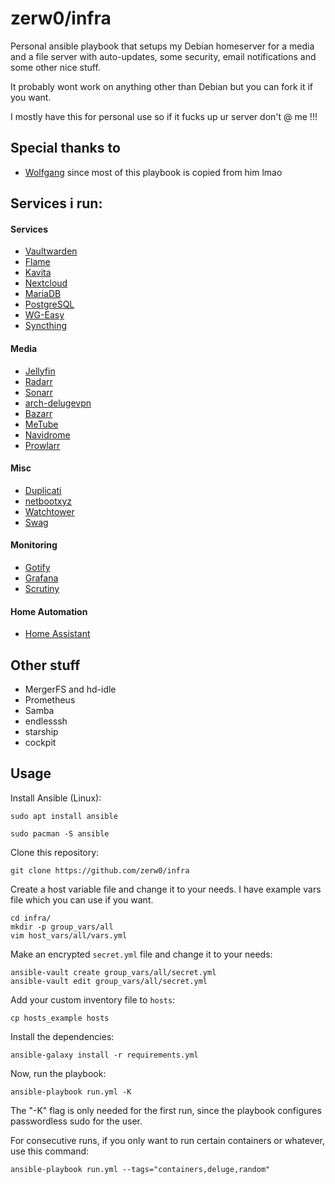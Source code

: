 # zerw0/infra

Personal ansible playbook that setups my Debian homeserver for a media and a file server with auto-updates, some security, email notifications and some other nice stuff.

It probably wont work on anything other than Debian but you can fork it if you want.

I mostly have this for personal use so if it fucks up ur server don't @ me !!!

## Special thanks to 
* [Wolfgang](https://github.com/notthebee) since most of this playbook is copied from him lmao

## Services i run:
#### Services
* [Vaultwarden](https://hub.docker.com/r/vaultwarden/server)
* [Flame](https://github.com/pawelmalak/flame)
* [Kavita](https://hub.docker.com/r/kizaing/kavita)
* [Nextcloud](https://hub.docker.com/r/linuxserver/nextcloud)
* [MariaDB](https://hub.docker.com/r/linuxserver/mariadb)
* [PostgreSQL](https://hub.docker.com/_/postgres/)
* [WG-Easy](https://hub.docker.com/r/weejewel/wg-easy)
* [Syncthing](https://hub.docker.com/r/linuxserver/syncthing)

#### Media
* [Jellyfin](https://hub.docker.com/r/linuxserver/jellyfin)
* [Radarr](https://hub.docker.com/r/linuxserver/radarr)
* [Sonarr](https://hub.docker.com/r/linuxserver/sonarr)
* [arch-delugevpn](https://hub.docker.com/r/binhex/arch-delugevpn)
* [Bazarr](https://hub.docker.com/r/linuxserver/bazarr)
* [MeTube](https://hub.docker.com/r/alexta69/metube)
* [Navidrome](https://hub.docker.com/r/deluan/navidrome)
* [Prowlarr](https://hub.docker.com/r/linuxserver/prowlarr)

#### Misc 
* [Duplicati](https://hub.docker.com/r/linuxserver/duplicati)
* [netbootxyz](https://hub.docker.com/r/linuxserver/netbootxyz)
* [Watchtower](https://hub.docker.com/r/containrrr/watchtower)
* [Swag](https://hub.docker.com/r/linuxserver/swag)

#### Monitoring
* [Gotify](https://hub.docker.com/r/gotify/server)
* [Grafana](https://hub.docker.com/r/grafana/grafana)
* [Scrutiny](https://hub.docker.com/r/linuxserver/scrutiny)

#### Home Automation
* [Home Assistant](https://hub.docker.com/r/homeassistant/home-assistant)

## Other stuff
* MergerFS and hd-idle
* Prometheus
* Samba
* endlesssh
* starship
* cockpit

## Usage
Install Ansible (Linux):
```
sudo apt install ansible
```
```
sudo pacman -S ansible
```

Clone this repository:
```
git clone https://github.com/zerw0/infra
```

Create a host variable file and change it to your needs. I have example vars file which you can use if you want.
```
cd infra/
mkdir -p group_vars/all
vim host_vars/all/vars.yml
```

Make an encrypted `secret.yml` file and change it to your needs:
```
ansible-vault create group_vars/all/secret.yml
ansible-vault edit group_vars/all/secret.yml
```

Add your custom inventory file to `hosts`:
```
cp hosts_example hosts
```

Install the dependencies:
```
ansible-galaxy install -r requirements.yml
```

Now, run the playbook:
```
ansible-playbook run.yml -K
```
The "-K" flag is only needed for the first run, since the playbook configures passwordless sudo for the user.

For consecutive runs, if you only want to run certain containers or whatever, use this command:
```
ansible-playbook run.yml --tags="containers,deluge,random"
```